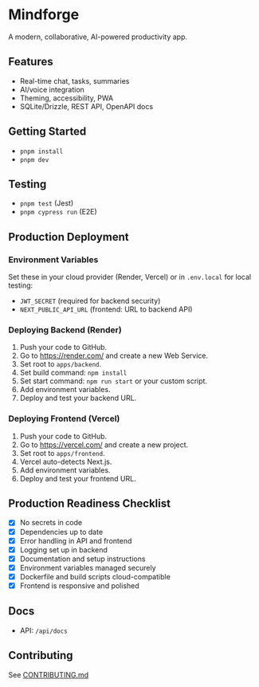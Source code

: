# Mindforge

A modern, collaborative, AI-powered productivity app.

## Features
- Real-time chat, tasks, summaries
- AI/voice integration
- Theming, accessibility, PWA
- SQLite/Drizzle, REST API, OpenAPI docs

## Getting Started
- `pnpm install`
- `pnpm dev`

## Testing
- `pnpm test` (Jest)
- `pnpm cypress run` (E2E)


## Production Deployment

### Environment Variables
Set these in your cloud provider (Render, Vercel) or in `.env.local` for local testing:

- `JWT_SECRET` (required for backend security)
- `NEXT_PUBLIC_API_URL` (frontend: URL to backend API)

### Deploying Backend (Render)
1. Push your code to GitHub.
2. Go to https://render.com/ and create a new Web Service.
3. Set root to `apps/backend`.
4. Set build command: `npm install`
5. Set start command: `npm run start` or your custom script.
6. Add environment variables.
7. Deploy and test your backend URL.

### Deploying Frontend (Vercel)
1. Push your code to GitHub.
2. Go to https://vercel.com/ and create a new project.
3. Set root to `apps/frontend`.
4. Vercel auto-detects Next.js.
5. Add environment variables.
6. Deploy and test your frontend URL.

## Production Readiness Checklist
- [x] No secrets in code
- [x] Dependencies up to date
- [x] Error handling in API and frontend
- [x] Logging set up in backend
- [x] Documentation and setup instructions
- [x] Environment variables managed securely
- [x] Dockerfile and build scripts cloud-compatible
- [x] Frontend is responsive and polished

## Docs
- API: `/api/docs`

## Contributing
See [CONTRIBUTING.md](./CONTRIBUTING.md)
